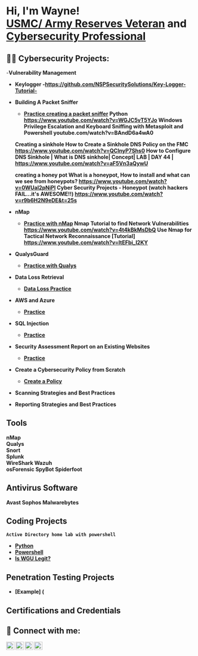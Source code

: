 <h1>Hi, I'm Wayne! <br/><a href="https://www.linkedin.com/in/wayne-coy1/">USMC/ Army Reserves Veteran</a> and <a href="https://github.com/NSPSecuritySolutions/">Cybersecurity Professional</a>

<h2>👨‍💻 Cybersecurity Projects:</h2>

  
  
  
  -<b>Vulnerability Management</b>
- <b>Keylogger<b>
  -https://github.com/NSPSecuritySolutions/Key-Logger-Tutorial-
  
- <b>Building A Packet Sniffer</b>
  - [Practice creating a packet sniffer](https://github.com/name/section)
  Python 
  https://www.youtube.com/watch?v=WGJC5vT5YJo
  Windows Privilege Escalation and Keyboard Sniffing with Metasploit and Powershell
  youtube.com/watch?v=BAndD6a4wA0
  
  Creating a sinkhole
  How to Create a Sinkhole DNS Policy on the FMC
  https://www.youtube.com/watch?v=QClnyP7Shs0
  How to Configure DNS Sinkhole | What is DNS sinkhole| Concept| LAB | DAY 44 |
  https://www.youtube.com/watch?v=aF5Vn3aQywU
  
  creating a honey pot
  What is a honeypot, How to install and what can we see from honeypots?
  https://www.youtube.com/watch?v=0WUaI2pNiPI
  Cyber Security Projects - Honeypot (watch hackers FAIL...it's AWESOME!!)
  https://www.youtube.com/watch?v=r9b6H2N9eDE&t=25s
  
- <b>nMap</b>
  - [Practice with nMap](https://github.com/name/section)
  Nmap Tutorial to find Network Vulnerabilities
  https://www.youtube.com/watch?v=4t4kBkMsDbQ
  Use Nmap for Tactical Network Reconnaissance [Tutorial]
  https://www.youtube.com/watch?v=ltEFbi_I2KY
  
- <b>QualysGuard</b>
  - [Practice with Qualys](https://github.com/name/section)
  
- <b>Data Loss Retrieval</b>
  - [Data Loss Practice](https://github.com/name/section)
  
- <b>AWS and Azure</b>
  - [Practice](https://github.com/name/section)
  
- <b>SQL Injection</b>
  - [Practice](https://github.com/name/section)
 
- <b>Security Assessment Report on an Existing Websites</b>
  - [Practice](https://github.com/name/section)

- <b>Create a Cybersecurity Policy from Scratch<b>
  - [Create a Policy](https://github.com/name/section)
 
- <b>Scanning Strategies and Best Practices<b>

- <b>Reporting Strategies and Best Practices<b>

<h2>Tools</h2>  

nMap    
Qualys    
Snort  
Splunk  
WireShark
Wazuh  
osForensic
SpyBot
Spiderfoot
  
<h2>Antivirus Software</h2>  
  
Avast
Sophos
Malwarebytes
  

<h2>Coding Projects</h2>

    Active Directory home lab with powershell
  - [Python](https://www.)
  - [Powershell](https://www.)
  - [Is WGU Legit?](https://www.youtube.com/watch?v=E2MwRWxDBkA)

<h2>Penetration Testing Projects</h2>

  - [Example] (

  
<h2>Certifications and Credentials</h2>
  
  
<h2> 🤳 Connect with me:</h2>

[<img align="left" alt="NSPSecSolutions | YouTube" width="22px" src="https://cdn.jsdelivr.net/npm/simple-icons@v3/icons/youtube.svg" />][YouTube]
[<img align="left" alt="NSPSecSolutions | Twitter" width="22px" src="https://cdn.jsdelivr.net/npm/simple-icons@v3/icons/twitter.svg" />][Blogger]
[<img align="left" alt="Wayne Coy | LinkedIn" width="22px" src="https://cdn.jsdelivr.net/npm/simple-icons@v3/icons/linkedin.svg" />][linkedin]
[<img align="left" alt="NSPSecSolutions | Instagram" width="22px" src="https://cdn.jsdelivr.net/npm/simple-icons@v3/icons/instagram.svg" />][instagram]

[Blogger]: https://1nspsecsolutions.blogspot.com/
[youtube]: https://www.youtube.com/
[instagram]: https://www.instagram.com/nspsecsolutions/
[linkedin]: https://www.linkedin.com/in/wayne-coy1/

<!--
**NSPSecuritySolutions/NSPSecuritySolutions** is a ✨ _special_ ✨ repository because its `README.md` (this file) appears on your GitHub profile.

Here are some ideas to get you started:

- 🔭 I’m currently working on ...
- 🌱 I’m currently learning ...
- 👯 I’m looking to collaborate on ...
- 🤔 I’m looking for help with ...
- 💬 Ask me about ...
- 📫 How to reach me: ...
- 😄 Pronouns: ...
- ⚡ Fun fact: ...
-->
